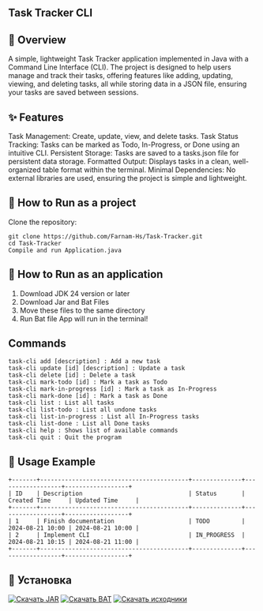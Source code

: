 ## Task Tracker CLI
## 🎯 Overview
A simple, lightweight Task Tracker application implemented in Java with a Command Line Interface (CLI). The project is designed to help users manage and track their tasks, offering features like adding, updating, viewing, and deleting tasks, all while storing data in a JSON file, ensuring your tasks are saved between sessions.

## ✨ Features
Task Management: Create, update, view, and delete tasks.
Task Status Tracking: Tasks can be marked as Todo, In-Progress, or Done using an intuitive CLI.
Persistent Storage: Tasks are saved to a tasks.json file for persistent data storage.
Formatted Output: Displays tasks in a clean, well-organized table format within the terminal.
Minimal Dependencies: No external libraries are used, ensuring the project is simple and lightweight.

## 🚀 How to Run as a project
Clone the repository:

```
git clone https://github.com/Farnam-Hs/Task-Tracker.git
cd Task-Tracker
Compile and run Application.java
```

## 🚀 How to Run as an application
1) Download JDK 24 version or later
2) Download Jar and Bat Files
3) Move these files to the same directory
4) Run Bat file
App will run in the terminal!

## Commands
```
task-cli add [description] : Add a new task
task-cli update [id] [description] : Update a task
task-cli delete [id] : Delete a task
task-cli mark-todo [id] : Mark a task as Todo
task-cli mark-in-progress [id] : Mark a task as In-Progress
task-cli mark-done [id] : Mark a task as Done
task-cli list : List all tasks
task-cli list-todo : List all undone tasks
task-cli list-in-progress : List all In-Progress tasks
task-cli list-done : List all Done tasks
task-cli help : Shows list of available commands
task-cli quit : Quit the program
```

## 📘 Usage Example
```
+-------+------------------------------------------+--------------+------------------+------------------+
| ID    | Description                              | Status       | Created Time     | Updated Time     |
+-------+------------------------------------------+--------------+------------------+------------------+
| 1     | Finish documentation                     | TODO         | 2024-08-21 10:00 | 2024-08-21 10:00 |
| 2     | Implement CLI                            | IN_PROGRESS  | 2024-08-21 10:15 | 2024-08-21 11:00 |
+-------+------------------------------------------+--------------+------------------+------------------+
```

## 🚀 Установка

[![Скачать JAR](https://img.shields.io/badge/Скачать-JAR-зеленый?style=for-the-badge)](https://github.com/t1sheryo/TaskTracker/releases/download/v1.0/TaskTracker-1.0-SNAPSHOT-jar-with-dependencies.jar)
[![Скачать BAT](https://img.shields.io/badge/Скачать-BAT_файл-синий?style=for-the-badge)](https://github.com/t1sheryo/TaskTracker/releases/download/v1.0/start.bat)
[![Скачать исходники](https://img.shields.io/badge/Скачать-исходный_код-оранжевый?style=for-the-badge)](https://github.com/t1sheryo/TaskTracker/archive/refs/tags/v1.0.zip)
